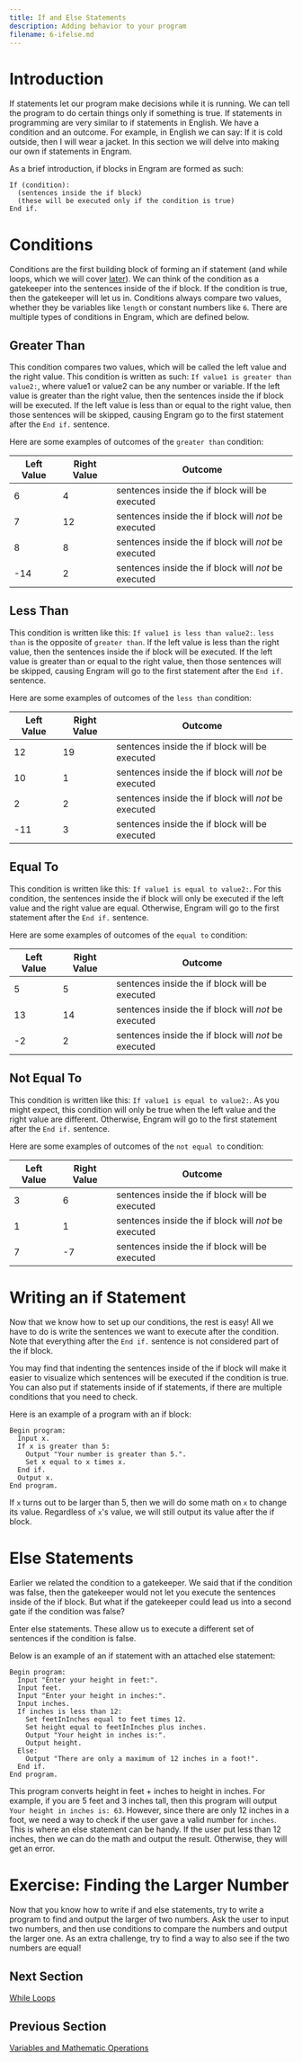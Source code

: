 ```yaml
---
title: If and Else Statements
description: Adding behavior to your program
filename: 6-ifelse.md
---
```


# Introduction
If statements let our program make decisions while it is running. We can tell the program to do certain things only if something is true. If statements in programming are very similar to if statements in English. We have a condition and an outcome. For example, in English we can say: If it is cold outside, then I will wear a jacket. In this section we will delve into making our own if statements in Engram.

As a brief introduction, if blocks in Engram are formed as such:
```
If (condition):
  (sentences inside the if block)
  (these will be executed only if the condition is true)
End if.
```

# Conditions
Conditions are the first building block of forming an if statement (and while loops, which we will cover [later](7-while.md)). We can think of the condition as a gatekeeper into the sentences inside of the if block. If the condition is true, then the gatekeeper will let us in. Conditions always compare two values, whether they be variables like `length` or constant numbers like `6`. There are multiple types of conditions in Engram, which are defined below.

## Greater Than
This condition compares two values, which will be called the left value and the right value. This condition is written as such: `If value1 is greater than value2:`, where value1 or value2 can be any number or variable. If the left value is greater than the right value, then the sentences inside the if block will be executed. If the left value is less than or equal to the right value, then those sentences will be skipped, causing Engram go to the first statement after the `End if.` sentence.

Here are some examples of outcomes of the `greater than` condition:

| Left Value | Right Value | Outcome |
| ---------- | ----------- | ------- |
| 6 | 4 | sentences inside the if block will be executed |
| 7 | 12 | sentences inside the if block will *not* be executed |
| 8 | 8 | sentences inside the if block will *not* be executed |
| -14 | 2 | sentences inside the if block will *not* be executed |

## Less Than
This condition is written like this: `If value1 is less than value2:`. `less than` is the opposite of `greater than`. If the left value is less than the right value, then the sentences inside the if block will be executed. If the left value is greater than or equal to the right value, then those sentences will be skipped, causing Engram will go to the first statement after the `End if.` sentence.

Here are some examples of outcomes of the `less than` condition:

| Left Value | Right Value | Outcome |
| ---------- | ----------- | ------- |
| 12 | 19 | sentences inside the if block will be executed |
| 10 | 1 | sentences inside the if block will *not* be executed |
| 2 | 2 | sentences inside the if block will *not* be executed |
| -11 | 3 | sentences inside the if block will be executed |

## Equal To
This condition is written like this: `If value1 is equal to value2:`. For this condition, the sentences inside the if block will only be executed if the left value and the right value are equal. Otherwise, Engram will go to the first statement after the `End if.` sentence.

Here are some examples of outcomes of the `equal to` condition:

| Left Value | Right Value | Outcome |
| ---------- | ----------- | ------- |
| 5 | 5 | sentences inside the if block will be executed |
| 13 | 14 | sentences inside the if block will *not* be executed |
| -2 | 2 | sentences inside the if block will *not* be executed |

## Not Equal To
This condition is written like this: `If value1 is equal to value2:`. As you might expect, this condition will only be true when the left value and the right value are different. Otherwise, Engram will go to the first statement after the `End if.` sentence.

Here are some examples of  outcomes of the `not equal to` condition:

| Left Value | Right Value | Outcome |
| ---------- | ----------- | ------- |
| 3 | 6 | sentences inside the if block will be executed |
| 1 | 1 | sentences inside the if block will *not* be executed |
| 7 | -7 | sentences inside the if block will be executed |

# Writing an if Statement
Now that we know how to set up our conditions, the rest is easy! All we have to do is write the sentences we want to execute after the condition. Note that everything after the `End if.` sentence is not considered part of the if block. 

You may find that indenting the sentences inside of the if block will make it easier to visualize which sentences will be executed if the condition is true. You can also put if statements inside of if statements, if there are multiple conditions that you need to check.

Here is an example of a program with an if block:
```
Begin program:
  Input x.
  If x is greater than 5:
    Output "Your number is greater than 5.".
    Set x equal to x times x.
  End if.
  Output x.
End program.
```

If `x` turns out to be larger than 5, then we will do some math on `x` to change its value. Regardless of `x`'s value, we will still output its value after the if block.

# Else Statements
Earlier we related the condition to a gatekeeper. We said that if the condition was false, then the gatekeeper would not let you execute the sentences inside of the if block. But what if the gatekeeper could lead us into a second gate if the condition was false?

Enter else statements. These allow us to execute a different set of sentences if the condition is false.

Below is an example of an if statement with an attached else statement:
```
Begin program:
  Input "Enter your height in feet:".
  Input feet.
  Input "Enter your height in inches:".
  Input inches.
  If inches is less than 12:
    Set feetInInches equal to feet times 12.
    Set height equal to feetInInches plus inches.
    Output "Your height in inches is:".
    Output height.
  Else:
    Output "There are only a maximum of 12 inches in a foot!".
  End if.
End program.
```

This program converts height in feet + inches to height in inches. For example, if you are 5 feet and 3 inches tall, then this program will output `Your height in inches is: 63`. However, since there are only 12 inches in a foot, we need a way to check if the user gave a valid number for `inches`. This is where an else statement can be handy. If the user put less than 12 inches, then we can do the math and output the result. Otherwise, they will get an error.

# Exercise: Finding the Larger Number
Now that you know how to write if and else statements, try to write a program to find and output the larger of two numbers. Ask the user to input two numbers, and then use conditions to compare the numbers and output the larger one. As an extra challenge, try to find a way to also see if the two numbers are equal!

## Next Section
[While Loops](7-while.md)

## Previous Section
[Variables and Mathematic Operations](5-variables.md)
